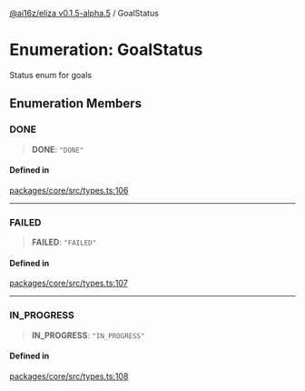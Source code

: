 [@ai16z/eliza v0.1.5-alpha.5](../index.md) / GoalStatus

# Enumeration: GoalStatus

Status enum for goals

## Enumeration Members

### DONE

> **DONE**: `"DONE"`

#### Defined in

[packages/core/src/types.ts:106](https://github.com/roschler/eliza/blob/main/packages/core/src/types.ts#L106)

***

### FAILED

> **FAILED**: `"FAILED"`

#### Defined in

[packages/core/src/types.ts:107](https://github.com/roschler/eliza/blob/main/packages/core/src/types.ts#L107)

***

### IN\_PROGRESS

> **IN\_PROGRESS**: `"IN_PROGRESS"`

#### Defined in

[packages/core/src/types.ts:108](https://github.com/roschler/eliza/blob/main/packages/core/src/types.ts#L108)

